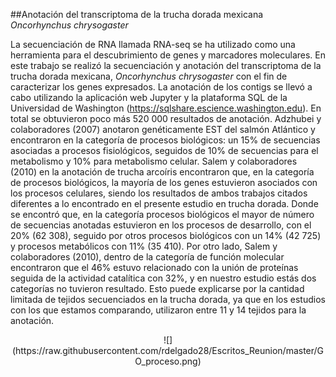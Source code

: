 ##Anotación del transcriptoma de la trucha dorada mexicana *Oncorhynchus chrysogaster*

La secuenciación de RNA llamada RNA-seq se ha utilizado como una herramienta para el descubrimiento de genes y marcadores moleculares. En este trabajo se realizó la secuenciación y anotación del transcriptoma de la trucha dorada mexicana, *Oncorhynchus chrysogaster* con el fin de caracterizar los genes expresados.
La anotación de los contigs se llevó a cabo utilizando la aplicación web Jupyter y la plataforma SQL de la Universidad de Washington (https://sqlshare.escience.washington.edu). En total se obtuvieron poco más 520 000 resultados de anotación. Adzhubei y colaboradores (2007) anotaron genéticamente EST del salmón Atlántico y encontraron en la categoría de procesos biológicos: un 15% de secuencias asociadas a procesos fisiológicos, seguidos de 10% de secuencias para el metabolismo y 10% para metabolismo celular. Salem y colaboradores (2010) en la anotación de trucha arcoíris encontraron que, en la categoría de procesos biológicos, la mayoría de los genes estuvieron asociados con los procesos celulares, siendo los resultados de ambos trabajos citados diferentes a lo encontrado en el presente estudio en trucha dorada. Donde se encontró que, en la categoría procesos biológicos el mayor de número de secuencias anotadas estuvieron en los procesos de desarrollo, con el 20% (62 308), seguido por otros procesos biológicos con un 14% (42 725) y procesos metabólicos con 11% (35 410). Por otro lado, Salem y colaboradores (2010), dentro de la categoría de función molecular encontraron que el 46% estuvo relacionado con la unión de proteínas seguida de la actividad catalítica con 32%, y en nuestro estudio estás dos categorías no tuvieron resultado. Esto puede explicarse por la cantidad limitada de tejidos secuenciados en la trucha dorada, ya que en los estudios con los que estamos comparando, utilizaron entre 11 y 14 tejidos para la anotación.




<center>![](https://raw.githubusercontent.com/rdelgado28/Escritos_Reunion/master/GO_proceso.png)</center>
